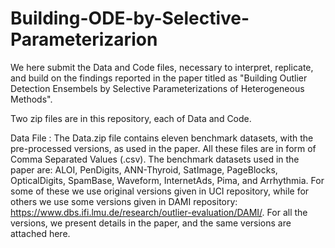 # Building-ODE-by-Selective-Parameterizarion

We here submit the Data and Code files, necessary to interpret, replicate, and build on the findings reported in the paper titled as "Building Outlier Detection Ensembels by Selective Parameterizations of Heterogeneous Methods".

Two zip files are in this repository, each of Data and Code.

Data File :
The Data.zip file contains eleven benchmark datasets, with the pre-processed versions, as used in the paper. All these files are in form of Comma Separated Values (.csv). 
The benchmark datasets used in the paper are:
ALOI, PenDigits, ANN-Thyroid, SatImage, PageBlocks, OpticalDigits, SpamBase, Waveform, InternetAds, Pima, and Arrhythmia. For some of these we use original versions given in UCI repository, while for others we use some versions given in DAMI repository: https://www.dbs.ifi.lmu.de/research/outlier-evaluation/DAMI/. For all the versions, we present details in the paper, and the same versions are attached here.
